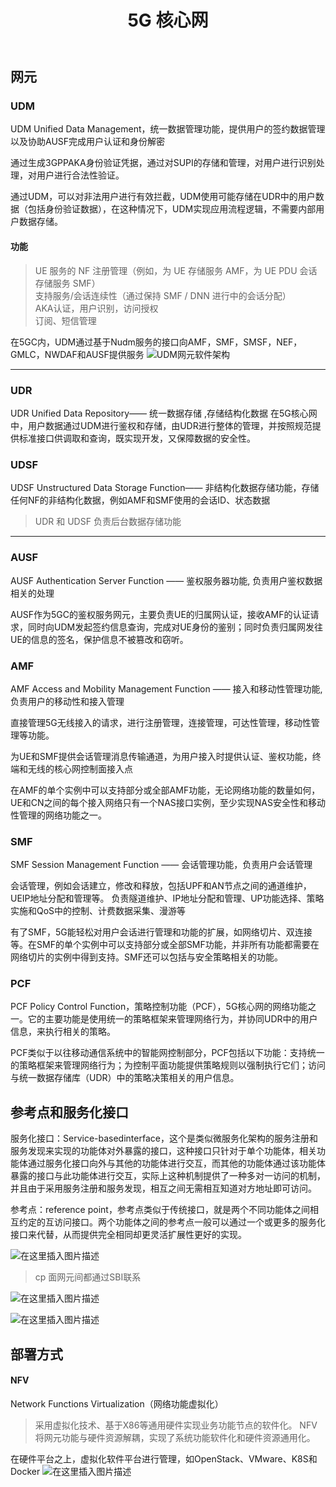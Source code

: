 ﻿---
title: 5G 核心网
---

## 网元
### UDM
UDM  Unified Data Management，统一数据管理功能，提供用户的签约数据管理以及协助AUSF完成用户认证和身份解密

通过生成3GPPAKA身份验证凭据，通过对SUPI的存储和管理，对用户进行识别处理，对用户进行合法性验证。

通过UDM，可以对非法用户进行有效拦截，UDM使用可能存储在UDR中的用户数据（包括身份验证数据），在这种情况下，UDM实现应用流程逻辑，不需要内部用户数据存储。
#### 功能

>UE 服务的 NF 注册管理（例如，为 UE 存储服务 AMF，为  UE PDU 会话存储服务 SMF）  
支持服务/会话连续性（通过保持 SMF / DNN 进行中的会话分配）  
AKA认证，用户识别，访问授权  
订阅、短信管理  

 在5GC内，UDM通过基于Nudm服务的接口向AMF，SMF，SMSF，NEF，GMLC，NWDAF和AUSF提供服务
![UDM网元软件架构](https://img-blog.csdnimg.cn/ff00cbc519cd43bbb9241565d8c30d64.png?x-oss-process=image/watermark,type_d3F5LXplbmhlaQ,shadow_50,text_Q1NETiBA5LiA5a2Z5oKf56m6,size_16,color_FFFFFF,t_70,g_se,x_16#pic_center)

--------------
### UDR
UDR Unified Data Repository—— 统一数据存储 ,存储结构化数据
在5G核心网中，用户数据通过UDM进行鉴权和存储，由UDR进行整体的管理，并按照规范提供标准接口供调取和查询，既实现开发，又保障数据的安全性。

### UDSF
UDSF Unstructured Data Storage Function—— 非结构化数据存储功能，存储任何NF的非结构化数据，例如AMF和SMF使用的会话ID、状态数据

>UDR 和 UDSF 负责后台数据存储功能

---------------------------------
### AUSF
AUSF Authentication Server Function —— 鉴权服务器功能,  负责用户鉴权数据相关的处理

AUSF作为5GC的鉴权服务网元，主要负责UE的归属网认证，接收AMF的认证请求，同时向UDM发起签约信息查询，完成对UE身份的鉴别；同时负责归属网发往UE的信息的签名，保护信息不被篡改和窃听。

### AMF

AMF Access and Mobility Management Function —— 接入和移动性管理功能,  负责用户的移动性和接入管理

直接管理5G无线接入的请求，进行注册管理，连接管理，可达性管理，移动性管理等功能。


为UE和SMF提供会话管理消息传输通道，为用户接入时提供认证、鉴权功能，终端和无线的核心网控制面接入点

在AMF的单个实例中可以支持部分或全部AMF功能，无论网络功能的数量如何，UE和CN之间的每个接入网络只有一个NAS接口实例，至少实现NAS安全性和移动性管理的网络功能之一。

### SMF
SMF Session Management Function  —— 会话管理功能，负责用户会话管理

会话管理，例如会话建立，修改和释放，包括UPF和AN节点之间的通道维护，UEIP地址分配和管理等。
负责隧道维护、IP地址分配和管理、UP功能选择、策略实施和QoS中的控制、计费数据采集、漫游等

有了SMF，5G能轻松对用户会话进行管理和功能的扩展，如网络切片、双连接等。在SMF的单个实例中可以支持部分或全部SMF功能，并非所有功能都需要在网络切片的实例中得到支持。SMF还可以包括与安全策略相关的功能。

###  PCF
PCF Policy Control Function，策略控制功能（PCF），5G核心网的网络功能之一。它的主要功能是使用统一的策略框架来管理网络行为，并协同UDR中的用户信息，来执行相关的策略。

PCF类似于以往移动通信系统中的智能网控制部分，PCF包括以下功能：支持统一的策略框架来管理网络行为；为控制平面功能提供策略规则以强制执行它们；访问与统一数据存储库（UDR）中的策略决策相关的用户信息。

## 参考点和服务化接口
服务化接口：Service-basedinterface，这个是类似微服务化架构的服务注册和服务发现来实现的功能体对外暴露的接口，这种接口只针对于单个功能体，相关功能体通过服务化接口向外与其他的功能体进行交互，而其他的功能体通过该功能体暴露的接口与此功能体进行交互，实际上这种机制提供了一种多对一访问的机制，并且由于采用服务注册和服务发现，相互之间无需相互知道对方地址即可访问。

参考点：reference point，参考点类似于传统接口，就是两个不同功能体之间相互约定的互访问接口。两个功能体之间的参考点一般可以通过一个或更多的服务化接口来代替，从而提供完全相同却更灵活扩展性更好的实现。

![在这里插入图片描述](https://img-blog.csdnimg.cn/05b79da3dc15456f8ba2c80cf20faaf2.png?x-oss-process=image/watermark,type_d3F5LXplbmhlaQ,shadow_50,text_Q1NETiBA5LiA5a2Z5oKf56m6,size_20,color_FFFFFF,t_70,g_se,x_16#pic_center)
>cp 面网元间都通过SBI联系

![在这里插入图片描述](https://img-blog.csdnimg.cn/e01eef7a8af14bda92c25121fd426c36.png#pic_center)

![在这里插入图片描述](https://img-blog.csdnimg.cn/2a90e871f5f34ffba59159c2b3f79aea.png?x-oss-process=image/watermark,type_d3F5LXplbmhlaQ,shadow_50,text_Q1NETiBA5LiA5a2Z5oKf56m6,size_20,color_FFFFFF,t_70,g_se,x_16)


## 部署方式
#### NFV
Network Functions Virtualization（网络功能虚拟化）
>采用虚拟化技术、基于X86等通用硬件实现业务功能节点的软件化。
>NFV将网元功能与硬件资源解耦，实现了系统功能软件化和硬件资源通用化。

在硬件平台之上，虚拟化软件平台进行管理，如OpenStack、VMware、K8S和Docker
![在这里插入图片描述](https://img-blog.csdnimg.cn/8925e282a3d94dcaa1c79e2cafaca075.png?x-oss-process=image/watermark,type_d3F5LXplbmhlaQ,shadow_50,text_Q1NETiBA5LiA5a2Z5oKf56m6,size_18,color_FFFFFF,t_70,g_se,x_16#pic_center)

